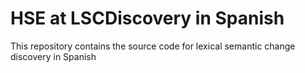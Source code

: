 # HSE at LSCDiscovery in Spanish
This repository contains the source code for lexical semantic change discovery in Spanish
